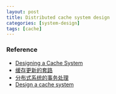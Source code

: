 ```yaml
---
layout: post
title: Distributed cache system design
categories: [system-design]
tags: [cache]
---
```


### Reference
+ [Designing a Cache System](https://emrekoca.com/2018/06/21/designing-a-cache-system/)
+ [缓存更新的套路](https://coolshell.cn/articles/17416.html)
+ [分布式系统的事务处理](https://coolshell.cn/articles/10910.html)
+ [Design a cache system](http://blog.gainlo.co/index.php/2016/05/17/design-a-cache-system/)
